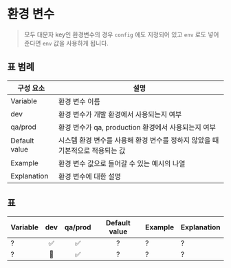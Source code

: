 # 환경 변수

> 모두 대문자 key인 환경변수의 경우 `config` 에도 지정되어 있고 `env` 로도 넣어준다면 `env` 값을 사용하게 됩니다.

## 표 범례

| 구성 요소     | 설명                                                                          |
| ------------- | ----------------------------------------------------------------------------- |
| Variable      | 환경 변수 이름                                                                |
| dev           | 환경 변수가 개발 환경에서 사용되는지 여부                                     |
| qa/prod       | 환경 변수가 qa, production 환경에서 사용되는지 여부                           |
| Default value | 시스템 환경 변수를 사용해 환경 변수를 정하지 않았을 때 기본적으로 적용되는 값 |
| Example       | 환경 변수 값으로 들어갈 수 있는 예시의 나열                                   |
| Explanation   | 환경 변수에 대한 설명                                                         |

## 표

| Variable | dev | qa/prod | Default value | Example | Explanation |
| -------- | :-: | :-----: | :-----------: | ------- | ----------- |
| ?        | ✅  |   ✅    |       ?       | ?       | ?           |
| ?        | 🚫  |   ✅    |       ?       | ?       | ?           |
